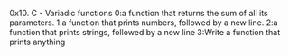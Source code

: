 0x10. C - Variadic functions
0:a function that returns the sum of all its parameters.
1:a function that prints numbers, followed by a new line.
2:a function that prints strings, followed by a new line
3:Write a function that prints anything
